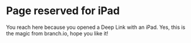 # Page reserved for iPad
You reach here because you opened a Deep Link with an iPad.
Yes, this is the magic from branch.io, hope you like it!